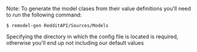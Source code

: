 Note: To generate the model clases from their value definitions you'll need to run the following command:
```
$ remodel-gen RedditAPI/Sources/Models 
```

Specifying the directory in which the config file is located is required, otherwise you'll end up not including our default values

